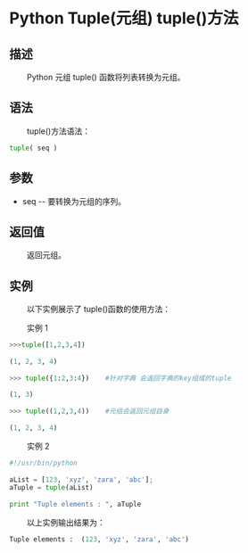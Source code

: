 # Python Tuple(元组) tuple()方法
## 描述
&#160;&#160;&#160;&#160;&#160;&#160;&#160;&#160;Python 元组 tuple() 函数将列表转换为元组。

## 语法
&#160;&#160;&#160;&#160;&#160;&#160;&#160;&#160;tuple()方法语法：

```python
tuple( seq )
```
## 参数
- seq -- 要转换为元组的序列。

## 返回值
&#160;&#160;&#160;&#160;&#160;&#160;&#160;&#160;返回元组。

## 实例
&#160;&#160;&#160;&#160;&#160;&#160;&#160;&#160;以下实例展示了 tuple()函数的使用方法：

&#160;&#160;&#160;&#160;&#160;&#160;&#160;&#160;实例 1
```python
>>>tuple([1,2,3,4])
 
(1, 2, 3, 4)
 
>>> tuple({1:2,3:4})    #针对字典 会返回字典的key组成的tuple
 
(1, 3)
 
>>> tuple((1,2,3,4))    #元组会返回元组自身
 
(1, 2, 3, 4)
```

&#160;&#160;&#160;&#160;&#160;&#160;&#160;&#160;实例 2

```python
#!/usr/bin/python
 
aList = [123, 'xyz', 'zara', 'abc'];
aTuple = tuple(aList)
 
print "Tuple elements : ", aTuple
```

&#160;&#160;&#160;&#160;&#160;&#160;&#160;&#160;以上实例输出结果为：

```python
Tuple elements :  (123, 'xyz', 'zara', 'abc')
```